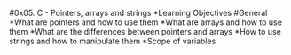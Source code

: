 #0x05. C - Pointers, arrays and strings
*Learning Objectives
#General
*What are pointers and how to use them
*What are arrays and how to use them
*What are the differences between pointers and arrays
*How to use strings and how to manipulate them
*Scope of variables
